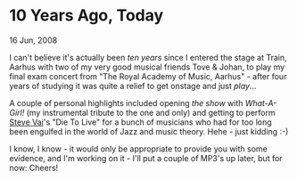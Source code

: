 10 Years Ago, Today
===================

<time data-slug="ten-years-ago" datetime="2008-06-16T20:45:42+0200">16 Jun, 2008</time>

I can't believe it's actually been *ten years* since I entered the stage at Train, Aarhus
with two of my very good musical friends Tove & Johan, to play my final exam concert
from "The Royal Academy of Music, Aarhus" - after four years of studying it was quite a
relief to get onstage and just *play*...

A couple of personal highlights included opening *the show* with
*What-A-Girl!* (my instrumental tribute to the one and only) and getting
to perform [Steve Vai][SV]'s "Die To Live" for a bunch of musicians who had
for too long been engulfed in the world of Jazz and music theory. Hehe - just kidding :-)

I know, I know - it would only be appropriate to provide you with some evidence,
and I'm working on it - I'll put a couple of MP3's up later, but for now: Cheers!

[SV]: https://www.vai.com/

